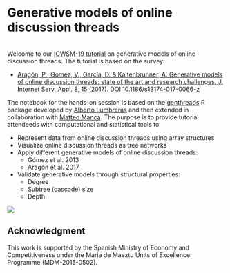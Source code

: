 # Generative models of online discussion threads

<br/>Welcome to our [ICWSM-19 tutorial](https://icwsm.org/2019/program/tutorial/) on generative models of online discussion threads. The tutorial is based on the survey:

* [Aragón, P., Gómez, V., Garcı́a, D. & Kaltenbrunner, A. Generative models of online discussion threads: state of the art and research challenges. J. Internet Serv. Appl. 8, 15 (2017). DOI 10.1186/s13174-017-0066-z](https://jisajournal.springeropen.com/articles/10.1186/s13174-017-0066-z)

The notebook for the hands-on session is based on the [genthreads](https://github.com/alumbreras/generative-discussion-threads/) R package developed by [Alberto Lumbreras](https://github.com/alumbreras/) and then extended in collaboration with [Matteo Manca](https://github.com/matteomanca). The purpose is to provide tutorial attendeeds with computational and statistical tools to:

 * Represent data from online discussion threads using array structures
 * Visualize online discussion threads as tree networks
 * Apply different generative models of online discussion threads:
   * Gómez et al. 2013
   * Aragón et al. 2017
 * Validate generative models through structural properties:
   * Degree
   * Subtree (cascade) size 
   * Depth
   
![](https://icwsm.org/2019/images/logo.png)

## Acknowledgment

This work is supported by the Spanish Ministry of Economy and Competitiveness under the Maria de Maeztu Units of Excellence Programme (MDM-2015-0502). 
